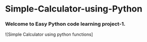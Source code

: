 # Simple-Calculator-using-Python

### Welcome to Easy Python code learning project-1.

![Simple Calculator using python functions]


